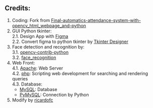 ## Credits:
1. Coding: Fork from [Final-automatics-attendance-system-with-opencv_html_webpage_and-python](https://github.com/harishkumawat2610/Final-automatics-attendance-system-with-opencv_html_webpage_and-python)
2. GUI Python tkinter:  
  2.1. Design App with [Figma](https://www.figma.com)  
  2.2. Convert figma to python tkinter by [Tkinter Designer](https://github.com/ParthJadhav/Tkinter-Designer/blob/master/docs/instructions.md#getting-started-2)  
3. Face detection and recognition by:  
  3.1. [opencv-contrib-python](https://pypi.org/project/opencv-contrib-python/)  
  3.2. [face_recognition](https://github.com/ageitgey/face_recognition)  
4. Web Front:   
  4.1. [Apache](https://httpd.apache.org/): Web Server   
  4.2. [php](https://www.php.net/): Scripting web development for searching and rendering queries  
  4.3. Database:    
    * [MySQL](https://www.mysql.com): Database  
    * [PyMySQL](https://pypi.org/project/PyMySQL/): Connection by Python  
5. Modify by [ricardofc](https://github.com/ricardofc/)
